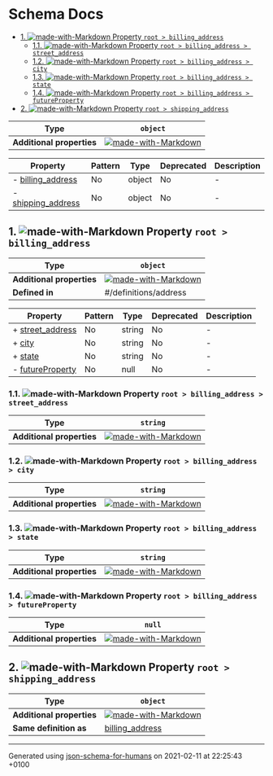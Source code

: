 # Schema Docs

- [1. ![made-with-Markdown](https://img.shields.io/badge/Optional-yellow) Property `root > billing_address`](#billing_address)
  - [1.1. ![made-with-Markdown](https://img.shields.io/badge/Required-blue) Property `root > billing_address > street_address`](#billing_address_street_address)
  - [1.2. ![made-with-Markdown](https://img.shields.io/badge/Required-blue) Property `root > billing_address > city`](#billing_address_city)
  - [1.3. ![made-with-Markdown](https://img.shields.io/badge/Required-blue) Property `root > billing_address > state`](#billing_address_state)
  - [1.4. ![made-with-Markdown](https://img.shields.io/badge/Optional-yellow) Property `root > billing_address > futureProperty`](#billing_address_futureProperty)
- [2. ![made-with-Markdown](https://img.shields.io/badge/Optional-yellow) Property `root > shipping_address`](#shipping_address)

| Type | `object` |
| ---- | --- |
| **Additional properties** |[![made-with-Markdown](https://img.shields.io/badge/Any%20type-allowed-green)](# "Additional Properties of any type are allowed.")|

| Property | Pattern | Type | Deprecated | Description |
| -------- | ------- | ---- | ---------- | ----------- |
|-  [billing_address](#billing_address)|No|object|No|-|
|-  [shipping_address](#shipping_address)|No|object|No|-|

## <a name="billing_address"></a>1. ![made-with-Markdown](https://img.shields.io/badge/Optional-yellow) Property `root > billing_address`

| Type | `object` |
| ---- | --- |
| **Additional properties** |[![made-with-Markdown](https://img.shields.io/badge/Any%20type-allowed-green)](# "Additional Properties of any type are allowed.")|
| **Defined in** | #/definitions/address |

| Property | Pattern | Type | Deprecated | Description |
| -------- | ------- | ---- | ---------- | ----------- |
|+  [street_address](#billing_address_street_address)|No|string|No|-|
|+  [city](#billing_address_city)|No|string|No|-|
|+  [state](#billing_address_state)|No|string|No|-|
|-  [futureProperty](#billing_address_futureProperty)|No|null|No|-|

### <a name="billing_address_street_address"></a>1.1. ![made-with-Markdown](https://img.shields.io/badge/Required-blue) Property `root > billing_address > street_address`

| Type | `string` |
| ---- | --- |
| **Additional properties** |[![made-with-Markdown](https://img.shields.io/badge/Any%20type-allowed-green)](# "Additional Properties of any type are allowed.")|

### <a name="billing_address_city"></a>1.2. ![made-with-Markdown](https://img.shields.io/badge/Required-blue) Property `root > billing_address > city`

| Type | `string` |
| ---- | --- |
| **Additional properties** |[![made-with-Markdown](https://img.shields.io/badge/Any%20type-allowed-green)](# "Additional Properties of any type are allowed.")|

### <a name="billing_address_state"></a>1.3. ![made-with-Markdown](https://img.shields.io/badge/Required-blue) Property `root > billing_address > state`

| Type | `string` |
| ---- | --- |
| **Additional properties** |[![made-with-Markdown](https://img.shields.io/badge/Any%20type-allowed-green)](# "Additional Properties of any type are allowed.")|

### <a name="billing_address_futureProperty"></a>1.4. ![made-with-Markdown](https://img.shields.io/badge/Optional-yellow) Property `root > billing_address > futureProperty`

| Type | `null` |
| ---- | --- |
| **Additional properties** |[![made-with-Markdown](https://img.shields.io/badge/Any%20type-allowed-green)](# "Additional Properties of any type are allowed.")|

## <a name="shipping_address"></a>2. ![made-with-Markdown](https://img.shields.io/badge/Optional-yellow) Property `root > shipping_address`

| Type | `object` |
| ---- | --- |
| **Additional properties** |[![made-with-Markdown](https://img.shields.io/badge/Any%20type-allowed-green)](# "Additional Properties of any type are allowed.")|
| **Same definition as** | [billing_address](#billing_address) |

----------------------------------------------------------------------------------------------------------------------------
Generated using [json-schema-for-humans](https://github.com/coveooss/json-schema-for-humans) on 2021-02-11 at 22:25:43 +0100